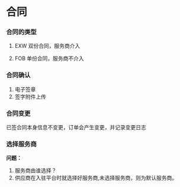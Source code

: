# 合同

### 合同的类型

1. EXW
   双份合同，服务商介入

2. FOB
   单份合同，服务商不介入

### 合同确认

1. 电子签章
2. 签字附件上传

### 合同变更

已签合同本身信息不变更，订单会产生变更，并记录变更日志

### 选择服务商

**问题：**

1. 服务商由谁选择？
2. 供应商在入驻平台时就选择好服务商,未选择服务商，则为默认服务商。



